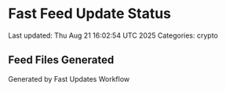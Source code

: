 # Fast Feed Update Status
Last updated: Thu Aug 21 16:02:54 UTC 2025
Categories: crypto

## Feed Files Generated

Generated by Fast Updates Workflow
